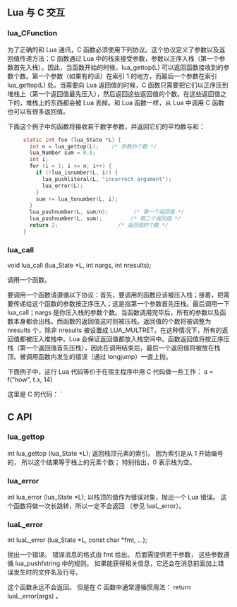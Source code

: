 ## Lua 与 C 交互
### lua_CFunction
为了正确的和 Lua 通讯，C 函数必须使用下列协议。这个协议定义了参数以及返回值传递方法：C 函数通过 Lua 中的栈来接受参数，参数以正序入栈（第一个参数首先入栈）。因此，当函数开始的时候，lua_gettop(L) 可以返回函数接收到的参数个数。第一个参数（如果有的话）在索引 1 的地方，而最后一个参数在索引 lua_gettop(L) 处。当需要向 Lua 返回值的时候，C 函数只需要把它们以正序压到堆栈上（第一个返回值最先压入），然后返回这些返回值的个数。在这些返回值之下的，堆栈上的东西都会被 Lua 丢掉。和 Lua 函数一样，从 Lua 中调用 C 函数也可以有很多返回值。

下面这个例子中的函数将接收若干数字参数，并返回它们的平均数与和：
```c
     static int foo (lua_State *L) {
       int n = lua_gettop(L);    /* 参数的个数 */
       lua_Number sum = 0.0;
       int i;
       for (i = 1; i <= n; i++) {
         if (!lua_isnumber(L, i)) {
           lua_pushliteral(L, "incorrect argument");
           lua_error(L);
         }
         sum += lua_tonumber(L, i);
       }
       lua_pushnumber(L, sum/n);        /* 第一个返回值 */
       lua_pushnumber(L, sum);         /* 第二个返回值 */
       return 2;                   /* 返回值的个数 */
     }
```

### lua_call
void lua_call (lua_State *L, int nargs, int nresults);

调用一个函数。

要调用一个函数请遵循以下协议：首先，要调用的函数应该被压入栈；接着，把需要传递给这个函数的参数按正序压入；这是指第一个参数首先压栈。最后调用一下 lua_call；nargs 是你压入栈的参数个数。当函数调用完毕后，所有的参数以及函数本身都会出栈。而函数的返回值这时则被压栈。返回值的个数将被调整为 nresults 个，除非 nresults 被设置成 LUA_MULTRET。在这种情况下，所有的返回值都被压入堆栈中。Lua 会保证返回值都放入栈空间中。函数返回值将按正序压栈（第一个返回值首先压栈），因此在调用结束后，最后一个返回值将被放在栈顶。被调用函数内发生的错误（通过 longjump）一直上抛。

下面例子中，这行 Lua 代码等价于在宿主程序中用 C 代码做一些工作：
a = f("how", t.x, 14)

这里是 C 的代码：
`

## C API
### lua_gettop
int lua_gettop (lua_State *L);
返回栈顶元素的索引。 因为索引是从 1 开始编号的， 所以这个结果等于栈上的元素个数； 特别指出，0 表示栈为空。

### lua_error
int lua_error (lua_State *L);
以栈顶的值作为错误对象，抛出一个 Lua 错误。 这个函数将做一次长跳转，所以一定不会返回 （参见 luaL_error）。

### luaL_error
int luaL_error (lua_State *L, const char *fmt, ...);

抛出一个错误。 错误消息的格式由 fmt 给出。 后面需提供若干参数， 这些参数遵循 lua_pushfstring 中的规则。 如果能获得相关信息，它还会在消息前面加上错误发生时的文件名及行号。

这个函数永远不会返回。 但是在 C 函数中通常遵循惯用法： return luaL_error(args) 。
